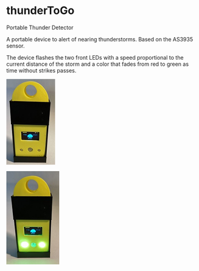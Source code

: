 # thunderToGo
Portable Thunder Detector

A portable device to alert of nearing thunderstorms. Based on the AS3935 sensor.

The device flashes the two front LEDs with a speed proportional to the current distance of the storm and a color that fades from red to green as time without strikes passes.

![Photo1](./images/photo1.jpg)

![Photo2](./images/photo2.jpg)

